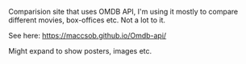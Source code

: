 Comparision site that uses OMDB API, I'm using it mostly to compare different movies, box-offices etc. Not a lot to it. 

See here: https://maccsob.github.io/Omdb-api/





Might expand to show posters, images etc. 

